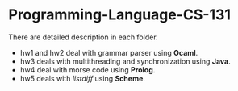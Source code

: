 # Programming-Language-CS-131

There are detailed description in each folder.

- hw1 and hw2 deal with grammar parser using **Ocaml**.
- hw3 deals with multithreading and synchronization using **Java**.
- hw4 deal with morse code using **Prolog**.
- hw5 deals with *listdiff* using **Scheme**.
